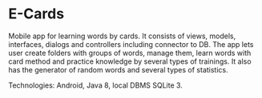 # E-Cards
Mobile app for learning words by cards. It consists of views, models, interfaces, dialogs and controllers including connector to DB. The app lets user create folders with groups of words, manage them, learn words with card method and practice knowledge by several types of trainings. It also has the generator of random words and several types of statistics.

Technologies: Android, Java 8, local DBMS SQLite 3.
